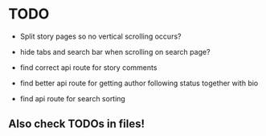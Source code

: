 # TODO

 - Split story pages so no vertical scrolling occurs?
 - hide tabs and search bar when scrolling on search page?

 - find correct api route for story comments
 - find better api route for getting author following status together with bio
 - find api route for search sorting


## Also check TODOs in files!